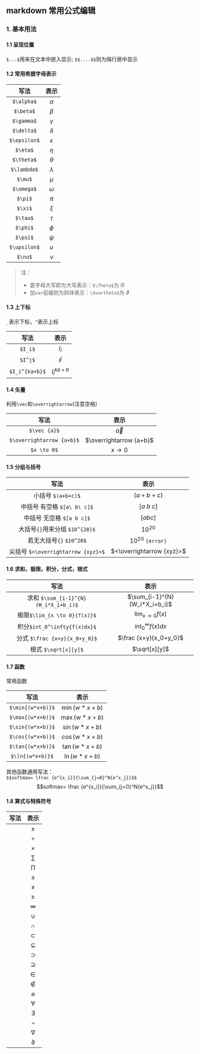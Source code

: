 ## markdown 常用公式编辑
### 1. 基本用法
#### 1.1 呈现位置
`$...$`用来在文本中嵌入显示; `$$....$$`则为隔行居中显示

#### 1.2 常用希腊字母表示
|  写法    |表示      |  
|:----:|:----:|
| `$\alpha$`| $\alpha$ |
| `$\beta$`| $\beta$|
|`$\gamma$`| $\gamma$|	 
|`$\delta$`| $\delta$|
|`$\epsilon$`|$\epsilon$|
|`$\eta$`|$\eta$|
|`$\theta$`|$\theta$|
|`$\lambda$`|$\lambda$|
|`$\mu$`|$\mu$| 
|`$\omega$`|$\omega$|
|`$\pi$`|$\pi$	 |
|`$\xi$`|$\xi$	 |
|`$\tau$`|$\tau$	 |
|`$\phi$`|$\phi$	 |
|`$\psi$`|$\psi$	 |
|`$\upsilon$`|$\upsilon$|
|`$\nu$`|$\nu$	 |

> 注：  
> - 首字母大写即为大写表示：`$\Theta$`为 $\Theta$
> - 加`var`前缀则为斜体表示：`\$vartheta$`为 $\vartheta$

#### 1.3 上下标    
`_`表示下标，`^`表示上标  
        
|  写法    |表示      |  
|:----:|:----:|
|`$I_i$`|$I_i$|
|`$I^j$`|$I^j$|
|`$I_i^{ka+b}$`|$I_i^{ka+b}$|

#### 1.4 矢量
利用`\vec`和`\overrightarrow`(注意空格)     

|  写法    |表示      |  
|:----:|:----:|
|`$\vec {a}$`| $\vec {a}$ |   
|`$\overrightarrow {a+b}$`|  $\overrightarrow {a+b}$ |
|`$x \to 0$`|$x \to 0$|

#### 1.5 分组与括号

|  写法    |表示      |  
|:----:|:----:|
|小括号 `$(a+b+c)$`|	$(a+b+c)$ |
|中括号 有空格 `$[a\ b\ c]$`	|$[a\ b\ c]$|
|中括号 无空格  `$[a b c]$` 	|$[a b c]$|
|大括号`{}`用来分组    `$10^{20}$`|$10^{20}$|
|若无大括号`{}` `$10^20$`|$10^20$  `(error)`|
|尖括号 `$<\overrightarrow {xyz}>$`|$<\overrightarrow {xyz}>$|

#### 1.6  求和，极限，积分，分式，根式   

|  写法    |表示      |  
|:----:|:----:|
|求和 `$\sum_{i-1}^{N}(W_i*X_i+b_i)$` |$\sum_{i-1}^{N}(W_i*X_i+b_i)$|
|极限`$\lim_{x \to 0}{f(x)}$`|$\lim_{x \to 0}{f(x)}$|
|积分`$int_0^\infty{f(x)dx}$`|$int_0^\infty{f(x)dx}$|
|分式  `$\frac {x+y}{x_0+y_0}$`|$\frac {x+y}{x_0+y_0}$|
|根式 `$\sqrt[x][y]$`|$\sqrt[x][y]$|

#### 1.7 函数
常用函数

|  写法    |表示      |  
|:----:|:----:|
| `$\min{(w*x+b)}$`|$\min{(w*x+b)}$|
|`$\max{(w*x+b)}$`|$\max{(w*x+b)}$|
|`$\sin{(w*x+b)}$`|$\sin{(w*x+b)}$|
|`$\cos{(w*x+b)}$`|$\cos{(w*x+b)}$|
|`$\tan{(w*x+b)}$`|$\tan{(w*x+b)}$|
|`$\ln{(w*x+b)}$`|$\ln{(w*x+b)}$|
 
其他函数通用写法：   
`$$softmax= \frac {e^{x_i}}{\sum_{j=0}^N{e^x_j}}$$`
$$softmax= \frac {e^{x_i}}{\sum_{j=0}^N{e^x_j}}$$

#### 1.8 算式与特殊符号
|  写法    |表示      |  
|:----:|:----:|
||$\pm$|
||$\div$|
||$\times$|
||$\sum$|
||$\prod$|
||$\leq$|
||$\neq$|
||$\geq$|
||$\infty$|
||$\cup$|
||$\cap$|
||$\subset$|
||$\subseteq$|
||$\supset$|
||$\supseteq$|
||$\in$|
||$\notin$|
||$\varnothing$|
||$\forall$|
||$\exists$|
||$\lnot$|
||$\nabla$|
||$\partial$|

